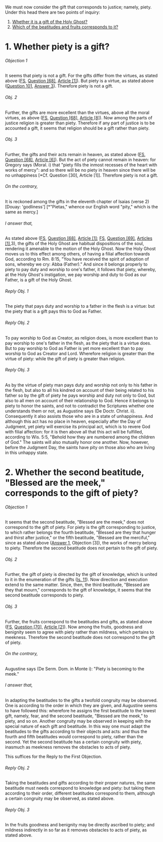 We must now consider the gift that corresponds to justice; namely, piety. Under this head there are two points of inquiry:  

1. [ Whether it is a gift of the Holy Ghost?](#1.%20Whether%20piety%20is%20a%20gift?)
2. [ Which of the beatitudes and fruits corresponds to it?](#2.%20Whether%20the%20second%20beatitude,%20"Blessed%20are%20the%20meek,"%20corresponds%20to%20the%20gift%20of%20piety?)



# 1. Whether piety is a gift? 

###### Objection 1
It seems that piety is not a gift. For the gifts differ from the virtues, as stated above ([FS](../FS.html), [Question \[68\]](../FS/FS068.html#FSQ68OUTP1), [Article \[1\]](../FS/FS068.html#FSQ68A1THEP1)). But piety is a virtue, as stated above ([Question 101](101.%20Piety.md), [Answer 3](101.%20Piety.md#3.%20Whether%20piety%20is%20a%20special%20virtue%20distinct%20from%20other%20virtues?)). Therefore piety is not a gift.  

###### Obj. 2
Further, the gifts are more excellent than the virtues, above all the moral virtues, as above ([FS](../FS.html), [Question \[68\]](../FS/FS068.html#FSQ68OUTP1), [Article \[8\]](../FS/FS068.html#FSQ68A8THEP1)). Now among the parts of justice religion is greater than piety. Therefore if any part of justice is to be accounted a gift, it seems that religion should be a gift rather than piety.  

###### Obj. 3
Further, the gifts and their acts remain in heaven, as stated above ([FS](../FS.html), [Question \[68\]](../FS/FS068.html#FSQ68OUTP1), [Article \[6\]](../FS/FS068.html#FSQ68A6THEP1)). But the act of piety cannot remain in heaven: for Gregory says (Moral. i) that "piety fills the inmost recesses of the heart with works of mercy": and so there will be no piety in heaven since there will be no unhappiness \[\*Cf. Question \[30\], Article \[1\]\]. Therefore piety is not a gift.  

###### On the contrary,
It is reckoned among the gifts in the eleventh chapter of Isaias (verse 2) \[Douay: 'godliness'\] \[\*"Pietas," whence our English word "pity," which is the same as mercy.\]  

###### I answer that,
As stated above ([FS](../FS.html), [Question \[68\]](../FS/FS068.html#FSQ68OUTP1), [Article \[1\]](../FS/FS068.html#FSQ68A1THEP1); [FS](../FS.html), [Question \[69\]](../FS/FS069.html#FSQ69OUTP1), [Articles \[1\]](../FS/FS069.html#FSQ69ATHEP1),3), the gifts of the Holy Ghost are habitual dispositions of the soul, rendering it amenable to the motion of the Holy Ghost. Now the Holy Ghost moves us to this effect among others, of having a filial affection towards God, according to Rm. 8:15, "You have received the spirit of adoption of sons, whereby we cry: Abba (Father)." And since it belongs properly to piety to pay duty and worship to one's father, it follows that piety, whereby, at the Holy Ghost's instigation, we pay worship and duty to God as our Father, is a gift of the Holy Ghost.  

###### Reply Obj. 1
The piety that pays duty and worship to a father in the flesh is a virtue: but the piety that is a gift pays this to God as Father.  

###### Reply Obj. 2
To pay worship to God as Creator, as religion does, is more excellent than to pay worship to one's father in the flesh, as the piety that is a virtue does. But to pay worship to God as Father is yet more excellent than to pay worship to God as Creator and Lord. Wherefore religion is greater than the virtue of piety: while the gift of piety is greater than religion.  

###### Reply Obj. 3
As by the virtue of piety man pays duty and worship not only to his father in the flesh, but also to all his kindred on account of their being related to his father so by the gift of piety he pays worship and duty not only to God, but also to all men on account of their relationship to God. Hence it belongs to piety to honor the saints, and not to contradict the Scriptures whether one understands them or not, as Augustine says (De Doctr. Christ. ii). Consequently it also assists those who are in a state of unhappiness. And although this act has no place in heaven, especially after the Day of Judgment, yet piety will exercise its principal act, which is to revere God with filial affection: for it is then above all that this act will be fulfilled, according to Wis. 5:5, "Behold how they are numbered among the children of God." The saints will also mutually honor one another. Now, however, before the Judgment Day, the saints have pity on those also who are living in this unhappy state.  




# 2. Whether the second beatitude, "Blessed are the meek," corresponds to the gift of piety? 

###### Objection 1
It seems that the second beatitude, "Blessed are the meek," does not correspond to the gift of piety. For piety is the gift corresponding to justice, to which rather belongs the fourth beatitude, "Blessed are they that hunger and thirst after justice," or the fifth beatitude, "Blessed are the merciful," since as stated above ([Answer 1](#1.%20Whether%20piety%20is%20a%20gift?%20), Objection \[3\]), the works of mercy belong to piety. Therefore the second beatitude does not pertain to the gift of piety.  

###### Obj. 2
Further, the gift of piety is directed by the gift of knowledge, which is united to it in the enumeration of the gifts ([Is. 11](http://bible.gospelcom.net/bible?Is++11)). Now direction and execution extend to the same matter. Since, then, the third beatitude, "Blessed are they that mourn," corresponds to the gift of knowledge, it seems that the second beatitude corresponds to piety.  

###### Obj. 3
Further, the fruits correspond to the beatitudes and gifts, as stated above ([FS](../FS.html), [Question \[70\]](../FS/FS070.html#FSQ70OUTP1), [Article \[2\]](../FS/FS070.html#FSQ70A2THEP1)). Now among the fruits, goodness and benignity seem to agree with piety rather than mildness, which pertains to meekness. Therefore the second beatitude does not correspond to the gift of piety.  

###### On the contrary,
Augustine says (De Serm. Dom. in Monte i): "Piety is becoming to the meek."  

###### I answer that,
In adapting the beatitudes to the gifts a twofold congruity may be observed. One is according to the order in which they are given, and Augustine seems to have followed this: wherefore he assigns the first beatitude to the lowest gift, namely, fear, and the second beatitude, "Blessed are the meek," to piety, and so on. Another congruity may be observed in keeping with the special nature of each gift and beatitude. In this way one must adapt the beatitudes to the gifts according to their objects and acts: and thus the fourth and fifth beatitudes would correspond to piety, rather than the second. Yet the second beatitude has a certain congruity with piety, inasmuch as meekness removes the obstacles to acts of piety.  

This suffices for the Reply to the First Objection.

###### Reply Obj. 2
Taking the beatitudes and gifts according to their proper natures, the same beatitude must needs correspond to knowledge and piety: but taking them according to their order, different beatitudes correspond to them, although a certain congruity may be observed, as stated above.  

###### Reply Obj. 3
In the fruits goodness and benignity may be directly ascribed to piety; and mildness indirectly in so far as it removes obstacles to acts of piety, as stated above.